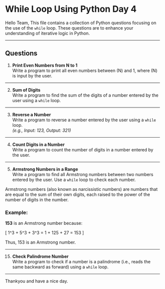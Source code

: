 # While Loop Using Python **Day 4**

Hello Team,
This file contains a collection of Python questions focusing on the use of the `while` loop. These questions are to enhance your understanding of iterative logic in Python.

---

## Questions


1. **Print Even Numbers from N to 1**  
   Write a program to print all even numbers between \(N\) and 1, where \(N\) is input by the user.

---

2. **Sum of Digits**  
   Write a program to find the sum of the digits of a number entered by the user using a `while` loop.
   
---

3. **Reverse a Number**  
   Write a program to reverse a number entered by the user using a `while` loop.  
   *(e.g., Input: 123, Output: 321)*

---

4. **Count Digits in a Number**  
    Write a program to count the number of digits in a number entered by the user.

---

5. **Armstrong Numbers in a Range**  
    Write a program to find all Armstrong numbers between two numbers entered by the user. Use a `while` loop to check each number.


Armstrong numbers (also known as narcissistic numbers) are numbers that are equal to the sum of their own digits, each raised to the power of the number of digits in the number.

### Example:

**153** is an Armstrong number because:

\[
1^3 + 5^3 + 3^3 = 1 + 125 + 27 = 153
\]

Thus, 153 is an Armstrong number.

---

15. **Check Palindrome Number**  
    Write a program to check if a number is a palindrome (i.e., reads the same backward as forward) using a `while` loop.

---

Thankyou and have a nice day.